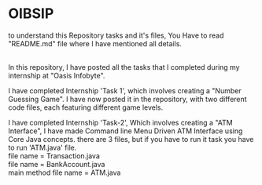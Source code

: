 # OIBSIP

to understand this Repository tasks and it's files, You Have to read "README.md" file where I have mentioned all details.
<br><br>

In this repository, I have posted all the tasks that I completed during my internship at "Oasis Infobyte".

I have completed Internship 'Task 1', which involves creating a "Number Guessing Game". I have now posted it in the repository, with two different code files, each featuring different game levels.  <br>


I have completed Internship 'Task-2', Which involves creating a "ATM Interface", I have made Command line Menu Driven ATM Interface using Core Java concepts. there are 3 files, but if you have to run it task you have to run 'ATM.java' file.  <br>
file name = Transaction.java    <br>
file name = BankAccount.java    <br>
main method file name = ATM.java  <br>
